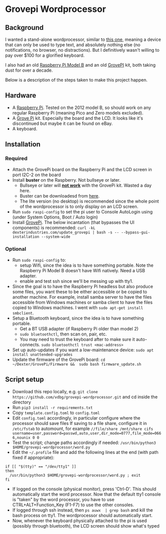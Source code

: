 # Grovepi Wordprocessor

## Background

I wanted a stand-alone wordprocessor, similar to [this one](https://www.amazon.com/Alphasmart-NEO-AA-0410-10971-AQ-Neo-Handheld/dp/B007BHWRII), meaning a device that can only be used
to type text, and absolutely nothing else (no notifications, no browser, no distractions). But I definitively wasn't willing to pay over $100 for a glorified keyboard.

I also had an old [Raspberry Pi Model B](https://en.wikipedia.org/wiki/Raspberry_Pi) and an old [GrovePI](https://www.dexterindustries.com/grovepi/) kit, both taking dust for over a decade.

Below is a description of the steps taken to make this project happen.

## Hardware

* A [Raspberry Pi](https://www.raspberrypi.com/). Tested on the 2012 model B, so should work on any regular Raspberry Pi (meaning Pico and Zero models excluded). 
* A [Grove Pi](https://www.dexterindustries.com/grovepi/) kit. Especially the board and the LCD. It looks like it's discontinued but maybe it can be found on eBay.
* A keyboard. 

## Installation

### Required

* Attach the GrovePi board on the Raspberry Pi and the LCD screen in port I2C-2 on the board
* Install **buster** on the Raspberry. Not bullseye or later.
  * Bullseye or later will **[not work](https://forum.dexterindustries.com/t/grove-pi-doesnt-work-do-not-use-raspbian-bullseye/8664)** with the GrovePi kit. Wasted a day here.
  * Buster can be downloadesd from [here](https://www.raspberrypi.com/software/operating-systems/#raspberry-pi-os-legacy).
  * The lite version (no desktop) is recommended since the whole point of the wordprocessor is to only display on an LCD screen.
* Run `sudo raspi-config` to set the pi user to Console AutoLogin using (under System Options, Boot / Auto login)
* Install [GrovePi](https://github.com/DexterInd/GrovePi). The below incantation (that bypasses the UI components) is recommended:
  `curl -kL dexterindustries.com/update_grovepi | bash -s -- --bypass-gui-installation --system-wide`

### Optional

* Run `sudo raspi-config` to:
  * setup Wifi, since the idea is to have something portable. Note the Raspberry Pi Model B doesn't have Wifi natively. Need a USB adapter.
  * enable and test ssh since we'll be messing up with tty1.
* Since the goal is to have the Raspberry Pi headless but also produce some files, you want these to be either accessible or be copied to another machine.
  For example, install samba server to have the files accessible from Windows machines or samba client to have the files copied to Windows machines. I went with `sudo apt-get install smbclient`.
* Setup a Bluetooth keyboard, since the idea is to have something portable. 
  * Get a BT USB adapter (if Raspberry Pi older than model 2)
  * `sudo bluetoothctl`, then scan on, pair, etc.
  * You may need to trust the keyboard after to make sure it auto-connects. `sudo bluetoothctl trust <mac-address>`
* Set up auto-updates if you want a low-maintenance device: `sudo apt install unattended-upgrades`
* Update the firmware of the GrovePi board: 
  `cd ~/Dexter/GrovePi/Firmware &&  sudo bash firmware_update.sh`

## Script setup

* Download this repo locally, e.g. `git clone https://github.com/vdbg/grovepi-wordprocessor.git` and cd inside the directory
* Run `pip3 install -r requirements.txt`
* Copy `template.config.toml` to `config.toml`
* Edit `config.toml` accordingly, in particular configure where the processor should save files
  If saving to a file share, configure it in `/etc/fstab` to automount, for example
  `//file/share /mnt/share cifs username=user,password=passwd,auto,user,dir_mode=0777,file_mode=0666,nounix 0 0`
* Test the script; change paths accordingly if needed:
  `/usr/bin/python3 $HOME/grovepi-wordprocessor/word.py`
* Edit the `~/.profile` file and add the following lines at the end (with path fixed if appropriate):
```
if [[ "$(tty)" == "/dev/tty1" ]]
then
  /usr/bin/python3 $HOME/grovepi-wordprocessor/word.py ; exit
fi
```
* If logged on the console (physical monitor), press 'Ctrl-D'. This should automatically start the word processor. Now that the default tty1 console is "taken" by the word processor, you have to use CTRL+ALT+Function_Key (F1-F7) to use the other consoles.
* If logged through ssh instead, then `ps auwx  | grep bash` and kill the bash process on tty1. The wordprocessor should automatically start.
* Now, whenever the keyboard physically attached to the pi is used (possibly through bluetooth), the LCD screen should show what's typed





   